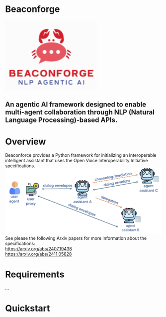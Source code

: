# Beaconforge
![Alt text](images/beaconforge_logo.png)

## An agentic AI framework designed to enable multi-agent collaboration through NLP (Natural Language Processing)-based APIs.

# Overview
Beaconforce provides a Python framework for initializing an interoperable intelligent assistant that uses the Open Voice Interoperability Initiative specifications.<br />
![Alt text](images/aiovon.png)
See please the following Arxiv papers for more information about the specifications:<br />
https://arxiv.org/abs/2407.19438<br />
https://arxiv.org/abs/2411.05828<br />

# Requirements
...

# Quickstart

